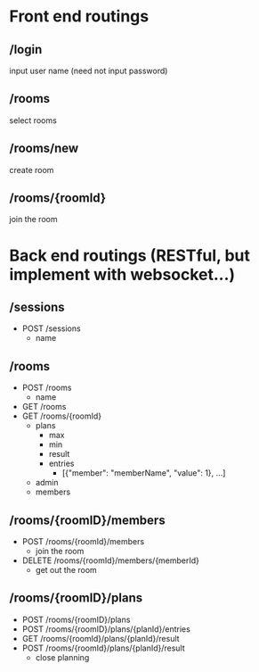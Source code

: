Front end routings
==================

## /login

input user name (need not input password)

## /rooms

select rooms

## /rooms/new

create room

## /rooms/{roomId}

join the room

Back end routings (RESTful, but implement with websocket...)
=================

## /sessions

- POST /sessions
    - name

## /rooms

- POST /rooms
    - name
- GET /rooms
- GET /rooms/{roomId}
    - plans
        - max
        - min
        - result
        - entries
            - [{"member": "memberName", "value": 1}, ...]
    - admin
    - members

## /rooms/{roomID}/members

- POST /rooms/{roomId}/members
   - join the room
- DELETE /rooms/{roomId}/members/{memberId}
   - get out the room

## /rooms/{roomID}/plans

- POST /rooms/{roomID}/plans
- POST /rooms/{roomID}/plans/{planId}/entries
- GET  /rooms/{roomId}/plans/{planId}/result
- POST /rooms/{roomId}/plans/{planId}/result
   - close planning
